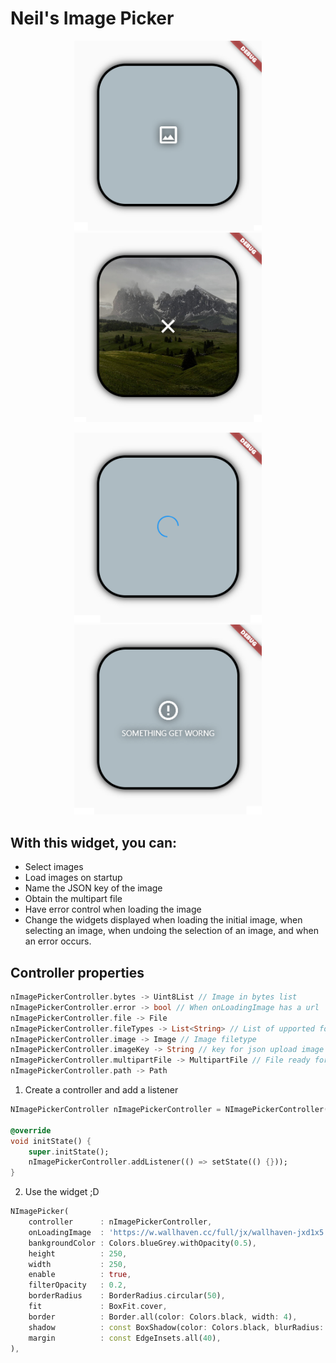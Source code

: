 # Neil's Image Picker


<p align="center">
    <img src="/screens/1.png?raw=true" alt="" style="width:300px;">
    <img src="/screens/2.png?raw=true" alt="" style="width:300px;">
</p>

<p align="center">
    <img src="/screens/3.png?raw=true" alt="" style="width:300px;">
    <img src="/screens/4.png?raw=true" alt="" style="width:300px;">
</p>



## With this widget, you can:

- Select images
- Load images on startup
- Name the JSON key of the image
- Obtain the multipart file
- Have error control when loading the image
- Change the widgets displayed when loading the initial image, when selecting an image, when undoing the selection of an image, and when an error occurs.

## Controller properties
```dart
nImagePickerController.bytes -> Uint8List // Image in bytes list
nImagePickerController.error -> bool // When onLoadingImage has a url
nImagePickerController.file -> File
nImagePickerController.fileTypes -> List<String> // List of upported formats
nImagePickerController.image -> Image // Image filetype
nImagePickerController.imageKey -> String // key for json upload image
nImagePickerController.multipartFile -> MultipartFile // File ready for upload
nImagePickerController.path -> Path
```

1. Create a controller and add a listener

```dart
NImagePickerController nImagePickerController = NImagePickerController();

@override
void initState() {
    super.initState();
    nImagePickerController.addListener(() => setState(() {}));
}
```

2. Use the widget ;D

```dart
NImagePicker(
    controller      : nImagePickerController,
    onLoadingImage  : 'https://w.wallhaven.cc/full/jx/wallhaven-jxd1x5.jpg',
    bankgroundColor : Colors.blueGrey.withOpacity(0.5),
    height          : 250,
    width           : 250,
    enable          : true,
    filterOpacity   : 0.2,
    borderRadius    : BorderRadius.circular(50),
    fit             : BoxFit.cover,
    border          : Border.all(color: Colors.black, width: 4),
    shadow          : const BoxShadow(color: Colors.black, blurRadius: 10, blurStyle: BlurStyle.outer),
    margin          : const EdgeInsets.all(40),
),

```




